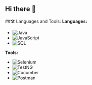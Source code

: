 ## Hi there 👋


##🛠️ Languages and Tools:
**Languages:**
- ![Java](https://img.shields.io/badge/-Java-007396?style=flat&logo=java&logoColor=white)
- ![JavaScript](https://img.shields.io/badge/-JavaScript-F7DF1E?style=flat&logo=javascript&logoColor=black)
- ![SQL](https://img.shields.io/badge/-SQL-003B57?style=flat&logo=mysql&logoColor=white)


**Tools:**
- ![Selenium](https://img.shields.io/badge/-Selenium-43B02A?style=flat&logo=selenium&logoColor=white)
- ![TestNG](https://img.shields.io/badge/-TestNG-E0A500?style=flat&logo=testng&logoColor=white)
- ![Cucumber](https://img.shields.io/badge/-Cucumber-00D300?style=flat&logo=cucumber&logoColor=white)
- ![Postman](https://img.shields.io/badge/-Postman-FC6C37?style=flat&logo=postman&logoColor=white)

<!--
**mukta81/mukta81** is a ✨ _special_ ✨ repository because its `README.md` (this file) appears on your GitHub profile.

Here are some ideas to get you started:

- 🔭 I’m currently working on ...
- 🌱 I’m currently learning ...
- 👯 I’m looking to collaborate on ...
- 🤔 I’m looking for help with ...
- 💬 Ask me about ...
- 📫 How to reach me: ...
- 😄 Pronouns: ...
- ⚡ Fun fact: ...
-->

